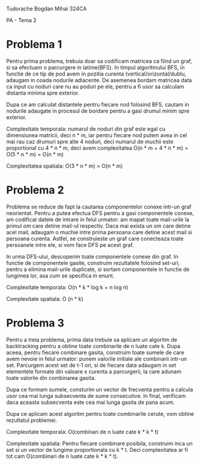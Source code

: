 Tudorache Bogdan Mihai 324CA

PA - Tema 2


# Problema 1

Pentru prima problema, trebuia doar sa codificam matricea ca fiind un graf, si sa efectuam o 
parcurgere in latime(BFS). In timpul algoritmului BFS, in functie de ce tip de pod avem in pozitia
curenta (vertical/orizontal/dublu, adaugam in coada nodurile adiacente. De asemenea bordam matricea 
data ca input cu noduri care nu au poduri pe ele, pentru a fi usor sa calculam distanta 
minima spre exterior.

Dupa ce am calculat distantele pentru fiecare nod folosind BFS, cautam in nodurile adaugate in procesul
de bordare pentru a gasi drumul minim spre exterior.

Complexitate temporala: numarul de noduri din graf este egal cu dimensiunea matricii, deci n * m, iar pentru
fiecare nod putem avea in cel mai rau caz drumuri spre alte 4 noduri, deci numarul de muchii este proportional cu 
4 * n * m, deci avem complexitatea O(n * m + 4 * n * m) = O(5 * n * m) = O(n * m)

Complexitatea spatiala: O(3 * n * m) = O(n * m)


# Problema 2

Problema se reduce de fapt la cautarea componentelor conexe intr-un graf neorientat. Pentru a putea efectua DFS
pentru a gasi componentele conexe, am codificat datele de intrare in felul urmator: am mapat toate mail-urile la
primul om care detine mail-ul respectiv. Daca mai exista un om care detine acel mail, adaugam o muchie intre prima
persoana care detine acest mail si persoana curenta. Astfel, se construieste un graf care conecteaza toate 
persoanele intre ele, si vom face DFS pe acest graf.

In urma DFS-ului, descoperim toate componentele conexe din graf. In functie de componentele gasite, construim
rezultatele folosind set-uri, pentru a elimina mail-urile duplicate, si sortam componentele in functie de lungimea
lor, asa cum se specifica in enunt. 

Complexitate temporala: O(n * k * log k + n log n)

Complexitate spatiala: O (n * k)


# Problema 3 

Pentru a treia problema, prima data trebuie sa aplicam un algoritm de backtracking pentru a obtine toate combinarile
de n luate cate k. Dupa aceea, pentru fiecare combinare gasita, construim toate sumele de care avem nevoie in felul 
urmator: punem valorile initiale ale combinarii intr-un set. Parcurgem acest set de t-1 ori, si de fiecare data
adaugam in set elementele formate din valoare x curenta a parcurgerii, la care adunam toate valorile din combinarea
gasita. 

Dupa ce formam sumele, consturim un vector de frecventa pentru a calcula usor cea mai lunga subsecventa de sume
consecutive. In final, verificam daca aceasta subsecventa este cea mai lunga gasita de pana acum. 

Dupa ce aplicam acest algoritm pentru toate combinarile cerute, vom obtine rezultatul problemei.

Complexitate temporala: O(combinari de n luate cate k * k * t)

Complexitate spatiala: Pentru fiecare combinare posibila, construim inca un set si un vector de lungime proportionala cu
k * t. Deci complexitatea ar fi tot cam O(combinari de n luate cate k * k * t).
